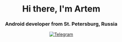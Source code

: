 <html lang="en">
<head>
    <meta charset="UTF-8">
    <meta name="viewport" content="width=device-width, initial-scale=1.0">
    <link rel="stylesheet" href="styles.css">
</head>
<body>
    <div id="header" align="center">
        <h1> Hi there, I'm Artem</h1>
        <h3>Android developer from St. Petersburg, Russia</h3>
    </div>
    <div id="socials" align="center">
      <a href="https://t.me/SOSO_Combain">
        <img src="https://img.shields.io/badge/Telegram-blue?style=for-the-badge&logo=telegram&logoColor=white" alt="Telegram"/>
      </a>
    </div>
</body>
</html>
